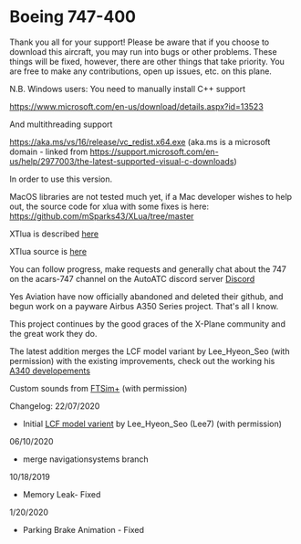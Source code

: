 # Boeing 747-400

Thank you all for your support! Please be aware that if you choose to download this aircraft, you may run into bugs or other problems. These things will be fixed, however, there are other things that take priority. You are free to make any contributions, open up issues, etc. on this plane.

N.B. Windows users:
You need to manually install C++ support

https://www.microsoft.com/en-us/download/details.aspx?id=13523

And multithreading support

https://aka.ms/vs/16/release/vc_redist.x64.exe (aka.ms is a microsoft domain - linked from https://support.microsoft.com/en-us/help/2977003/the-latest-supported-visual-c-downloads)

In order to use this version.

MacOS libraries are not tested much yet, if a Mac developer wishes to help out, the source code for xlua with some fixes is here:
https://github.com/mSparks43/XLua/tree/master

XTlua is described [here](https://forums.x-plane.org/index.php?/forums/topic/209883-xtlua-parallel-lua-for-complex-aircraft-systems/)

XTlua source is [here](https://github.com/mSparks43/XLua/tree/xTLua)

You can follow progress, make requests and generally chat about the 747 on the acars-747 channel on the AutoATC discord server
[Discord](https://discord.gg/cStTXy5)

Yes Aviation have now officially abandoned and deleted their github, and begun work on a payware Airbus A350 Series project. That's all I know.

This project continues by the good graces of the X-Plane community and the great work they do.

The latest addition merges the LCF model variant by Lee_Hyeon_Seo (with permission) with the existing improvements, check out the working his [A340 developements](https://forums.x-plane.org/index.php?/forums/topic/203381-3d-cockpit-for-a340/&)

Custom sounds from [FTSim+](https://k-akai.blogspot.com/) (with permission)

Changelog:
22/07/2020
* Initial [LCF model varient](https://forums.x-plane.org/index.php?/files/file/59248-xplane-boeing-747lcf-dream-lifter/) by Lee_Hyeon_Seo (Lee7) (with permission)

06/10/2020
* merge navigationsystems branch

10/18/2019
* Memory Leak- Fixed

1/20/2020
* Parking Brake Animation - Fixed
